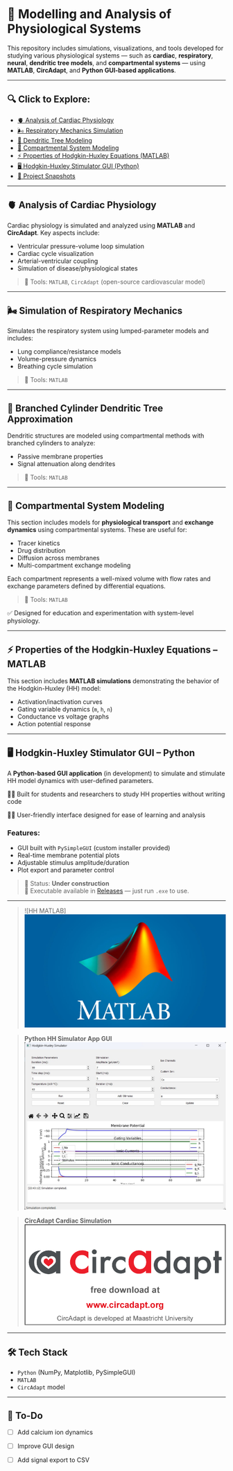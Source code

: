 # 🧠 Modelling and Analysis of Physiological Systems

This repository includes simulations, visualizations, and tools developed for studying various physiological systems — such as **cardiac**, **respiratory**, **neural**, **dendritic tree models**, and **compartmental systems** — using **MATLAB**, **CircAdapt**, and **Python GUI-based applications**.

---

## 🔍 Click to Explore:

- [🫀 Analysis of Cardiac Physiology](#-analysis-of-cardiac-physiology)
- [🌬️ Respiratory Mechanics Simulation](#-simulation-of-respiratory-mechanics)
- [🌳 Dendritic Tree Modeling](#-branched-cylinder-dendritic-tree-approximation)
- [🔁 Compartmental System Modeling](#-compartmental-system-modeling)
- [⚡ Properties of Hodgkin-Huxley Equations (MATLAB)](#-properties-of-the-hodgkin-huxley-equations---matlab)
- [🖥️ Hodgkin-Huxley Stimulator GUI (Python)](#-hodgkin-huxley-stimulator-gui-python)
- [📸 Project Snapshots](#-project-snapshots)

---

## 🫀 Analysis of Cardiac Physiology

Cardiac physiology is simulated and analyzed using **MATLAB** and **CircAdapt**. Key aspects include:

- Ventricular pressure-volume loop simulation
- Cardiac cycle visualization
- Arterial-ventricular coupling
- Simulation of disease/physiological states

> 🔧 Tools: `MATLAB`, `CircAdapt` (open-source cardiovascular model)

---

## 🌬️ Simulation of Respiratory Mechanics

Simulates the respiratory system using lumped-parameter models and includes:

- Lung compliance/resistance models
- Volume-pressure dynamics
- Breathing cycle simulation

> 🔧 Tools: `MATLAB`

---

## 🌳 Branched Cylinder Dendritic Tree Approximation

Dendritic structures are modeled using compartmental methods with branched cylinders to analyze:

- Passive membrane properties
- Signal attenuation along dendrites

> 🔧 Tools: `MATLAB`

---

## 🔁 Compartmental System Modeling

This section includes models for **physiological transport** and **exchange dynamics** using compartmental systems. These are useful for:

- Tracer kinetics
- Drug distribution
- Diffusion across membranes
- Multi-compartment exchange modeling

Each compartment represents a well-mixed volume with flow rates and exchange parameters defined by differential equations.
 
> 🔧 Tools: `MATLAB`

✅ Designed for education and experimentation with system-level physiology.

---

## ⚡ Properties of the Hodgkin-Huxley Equations – MATLAB

This section includes **MATLAB simulations** demonstrating the behavior of the Hodgkin-Huxley (HH) model:

- Activation/inactivation curves
- Gating variable dynamics (`m`, `h`, `n`)
- Conductance vs voltage graphs
- Action potential response


---

## 🖥️ Hodgkin-Huxley Stimulator GUI – Python

A **Python-based GUI application** (in development) to simulate and stimulate HH model dynamics with user-defined parameters.

  👩‍🎓 Built for students and researchers to study HH properties without writing code
  
  🧑‍🏫 User-friendly interface designed for ease of learning and analysis

### Features:
- GUI built with `PySimpleGUI` (custom installer provided)
- Real-time membrane potential plots
- Adjustable stimulus amplitude/duration
- Plot export and parameter control


> 🧪 Status: **Under construction**  
> 🧾 Executable available in [Releases](../../releases) — just run `.exe` to use.

---


> ![HH MATLAB]<img src="Assets/matlab.jpg" width="500"/>

> **Python HH Simulator App GUI**  
> ![HH GUI](Assets/simulator.jpg)

> **CircAdapt Cardiac Simulation**  
> ![Cardiac CircAdapt](Assets/circ.png)



---

## 🛠️ Tech Stack

- `Python` (NumPy, Matplotlib, PySimpleGUI)
- `MATLAB`
- `CircAdapt` model

---

## 🚧 To-Do

- [ ] Add calcium ion dynamics
- [ ] Improve GUI design
- [ ] Add signal export to CSV




